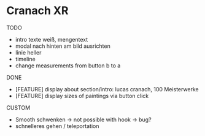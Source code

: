 # Cranach XR

TODO

- intro texte weiß, mengentext
- modal nach hinten am bild ausrichten
- linie heller
- timeline
- change measurements from button b to a

DONE

- [FEATURE] display about section/intro: lucas cranach, 100 Meisterwerke
- [FEATURE] display sizes of paintings via button click

CUSTOM

- Smooth schwenken -> not possible with hook -> bug?
- schnelleres gehen / teleportation
